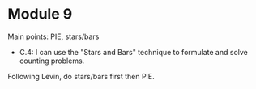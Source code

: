 # Module 9

Main points: PIE, stars/bars

-   C.4: I can use the "Stars and Bars" technique to formulate and solve counting problems.

Following Levin, do stars/bars first then PIE. 


<!--stackedit_data:
eyJoaXN0b3J5IjpbLTEzOTc4MTMzMDNdfQ==
-->